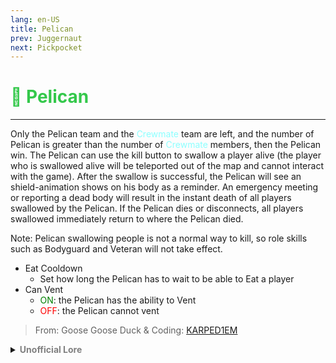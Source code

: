 ```yaml
---
lang: en-US
title: Pelican
prev: Juggernaut
next: Pickpocket
---
```


# <font color="#34c84b">🦩 <b>Pelican</b></font> <Badge text="Killing" type="tip" vertical="middle"/>
---

Only the Pelican team and the <font color=#8cffff>Crewmate</font> team are left, and the number of Pelican is greater than the number of <font color=#8cffff>Crewmate</font> members, then the Pelican win. The Pelican can use the kill button to swallow a player alive (the player who is swallowed alive will be teleported out of the map and cannot interact with the game). After the swallow is successful, the Pelican will see an shield-animation shows on his body as a reminder. An emergency meeting or reporting a dead body will result in the instant death of all players swallowed by the Pelican. If the Pelican dies or disconnects, all players swallowed immediately return to where the Pelican died. 

Note: Pelican swallowing people is not a normal way to kill, so role skills such as Bodyguard and Veteran will not take effect.
* Eat Cooldown
  * Set how long the Pelican has to wait to be able to Eat a player
* Can Vent
  * <font color=green>ON</font>: the Pelican has the ability to Vent
  * <font color=red>OFF</font>: the Pelican cannot vent

> From: Goose Goose Duck & Coding: [KARPED1EM](https://github.com/KARPED1EM)

<details>
<summary><b><font color=gray>Unofficial Lore</font></b></summary>

Placeholder: This role is a ROLE OH EM GOSH
> Submitted by: Member
</details>